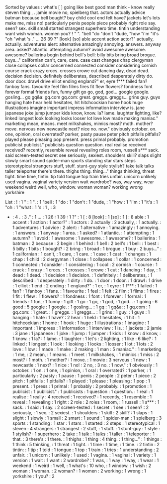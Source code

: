 Sorted by values :
what's [ ] going like best good man think - know really steven thing , . jamie movie no, spielberg that. actors actually advice batman because bell bought? buy child cool end felt have? jackets let's lots make me, miss no! particularly penis people piece probably right role say. seen? sex. skill small started strangest superhero time. tintin understanding want wish woman. women you? ! " ". "bell "do "don't "dude, "how "i'm "it's "oh "what 's ." ... 26 39 ?" [look] [so] able accent action actor?" actually, actually. adventures alert: alternative amazingly annoying. answers. anyway area. asked? atlantic. attempting autumn? avoid awesome awesome. awesome? ballerina begin behind bell's bell: billy bits bring broad brogue. buys..." californian can't, care, care. case cast changes chap clergyman close collapses collar concerned connected consider considering cornish course crack crazy crocs. crosses crowe cut dancing day, dead dead. decision decision. definitely deliberates, described desperately dirty do. door door. drawl drive elliot ending england?" er, eyre f*** failed fan? fanboy fans. favourite feel film films fires fit flew flowers? fondness font forever formal friends fun, funny gift go go, god, god... google google. gosling... gq gq&a: gq.com gq.com: great. greggs. greggs... grins guy. guys hanging hate hear held hesitates, hit hitchcockian home hook huge illustrations imagine important impress information interview is. jane japanese joke jump jumper kids know, know. la? lame. laughter lighting, like? linked longest look looking looks looser lot love low made making maniac." marketing mean, means. meet milkshakes, mimics most? moth. mother? move. nervous new newcastle next? nice no. now." obviously october. on. one, opinion, oral overrated? parker, pasty pause peter pitch pitfalls pitfalls? played please pleasing pop present. press primal probably. promotion publicist publicist." publicists question question. real realise received received? recently, resemble reveal revealing roles room, russell s*** sack. said screen-tested secret see seriously, sexiest. shoulders skill? slaps slight slowly smart sound spider-man sports standing star stars steps stereotypical strangers stuff, stuff. stunt-guy style stylish? take talk talks taller teleporter there's there. thighs thing. thing..." things thinking, threat tight. time time, tintin: tip told tongue top train tries unfair. unicorn unlikely used vagina. vaginal variety version wait wardrobe? was, way way, wear weekend weird well, who, window. woman woman? working wrong yorkshire 

List :
! : 1
" : 1
". : 1
"bell : 1
"do : 1
"don't : 1
"dude, : 1
"how : 1
"i'm : 1
"it's : 1
"oh : 1
"what : 1
's : 1
, : 3
- : 4
. : 3
." : 1
... : 1
26 : 1
39 : 1
?" : 1
[ : 8
[look] : 1
[so] : 1
] : 8
able : 1
accent : 1
action : 1
actor?" : 1
actors : 2
actually : 2
actually, : 1
actually. : 1
adventures : 1
advice : 2
alert: : 1
alternative : 1
amazingly : 1
annoying. : 1
answers. : 1
anyway : 1
area. : 1
asked? : 1
atlantic. : 1
attempting : 1
autumn? : 1
avoid : 1
awesome : 1
awesome. : 1
awesome? : 1
ballerina : 1
batman : 2
because : 2
begin : 1
behind : 1
bell : 2
bell's : 1
bell: : 1
best : 5
billy : 1
bits : 1
bought? : 2
bring : 1
broad : 1
brogue. : 1
buy : 2
buys..." : 1
californian : 1
can't, : 1
care, : 1
care. : 1
case : 1
cast : 1
changes : 1
chap : 1
child : 2
clergyman : 1
close : 1
collapses : 1
collar : 1
concerned : 1
connected : 1
consider : 1
considering : 1
cool : 2
cornish : 1
course : 1
crack : 1
crazy : 1
crocs. : 1
crosses : 1
crowe : 1
cut : 1
dancing : 1
day, : 1
dead : 1
dead. : 1
decision : 1
decision. : 1
definitely : 1
deliberates, : 1
described : 1
desperately : 1
dirty : 1
do. : 1
door : 1
door. : 1
drawl : 1
drive : 1
elliot : 1
end : 2
ending : 1
england?" : 1
er, : 1
eyre : 1
f*** : 1
failed : 1
fan? : 1
fanboy : 1
fans. : 1
favourite : 1
feel : 1
felt : 2
film : 1
films : 1
fires : 1
fit : 1
flew : 1
flowers? : 1
fondness : 1
font : 1
forever : 1
formal : 1
friends : 1
fun, : 1
funny : 1
gift : 1
go : 1
go, : 1
god, : 1
god... : 1
going : 6
good : 5
google : 1
google. : 1
gosling... : 1
gq : 1
gq&a: : 1
gq.com : 1
gq.com: : 1
great. : 1
greggs. : 1
greggs... : 1
grins : 1
guy. : 1
guys : 1
hanging : 1
hate : 1
have? : 2
hear : 1
held : 1
hesitates, : 1
hit : 1
hitchcockian : 1
home : 1
hook : 1
huge : 1
illustrations : 1
imagine : 1
important : 1
impress : 1
information : 1
interview : 1
is. : 1
jackets : 2
jamie : 3
jane : 1
japanese : 1
joke : 1
jump : 1
jumper : 1
kids : 1
know : 4
know, : 1
know. : 1
la? : 1
lame. : 1
laughter : 1
let's : 2
lighting, : 1
like : 6
like? : 1
linked : 1
longest : 1
look : 1
looking : 1
looks : 1
looser : 1
lot : 1
lots : 2
love : 1
low : 1
made : 1
make : 2
making : 1
man : 5
maniac." : 1
marketing : 1
me, : 2
mean, : 1
means. : 1
meet : 1
milkshakes, : 1
mimics : 1
miss : 2
most? : 1
moth. : 1
mother? : 1
move. : 1
movie : 3
nervous : 1
new : 1
newcastle : 1
next? : 1
nice : 1
no! : 2
no, : 3
no. : 1
now." : 1
obviously : 1
october. : 1
on. : 1
one, : 1
opinion, : 1
oral : 1
overrated? : 1
parker, : 1
particularly : 2
pasty : 1
pause : 1
penis : 2
people : 2
peter : 1
piece : 2
pitch : 1
pitfalls : 1
pitfalls? : 1
played : 1
please : 1
pleasing : 1
pop : 1
present. : 1
press : 1
primal : 1
probably : 2
probably. : 1
promotion : 1
publicist : 1
publicist." : 1
publicists : 1
question : 1
question. : 1
real : 1
realise : 1
really : 4
received : 1
received? : 1
recently, : 1
resemble : 1
reveal : 1
revealing : 1
right : 2
role : 2
roles : 1
room, : 1
russell : 1
s*** : 1
sack. : 1
said : 1
say. : 2
screen-tested : 1
secret : 1
see : 1
seen? : 2
seriously, : 1
sex. : 2
sexiest. : 1
shoulders : 1
skill : 2
skill? : 1
slaps : 1
slight : 1
slowly : 1
small : 2
smart : 1
sound : 1
spider-man : 1
spielberg : 3
sports : 1
standing : 1
star : 1
stars : 1
started : 2
steps : 1
stereotypical : 1
steven : 4
strangers : 1
strangest : 2
stuff, : 1
stuff. : 1
stunt-guy : 1
style : 1
stylish? : 1
superhero : 2
take : 1
talk : 1
talks : 1
taller : 1
teleporter : 1
that. : 3
there's : 1
there. : 1
thighs : 1
thing : 4
thing. : 1
thing..." : 1
things : 1
think : 5
thinking, : 1
threat : 1
tight. : 1
time : 1
time, : 1
time. : 2
tintin : 2
tintin: : 1
tip : 1
told : 1
tongue : 1
top : 1
train : 1
tries : 1
understanding : 2
unfair. : 1
unicorn : 1
unlikely : 1
used : 1
vagina. : 1
vaginal : 1
variety : 1
version : 1
wait : 1
want : 2
wardrobe? : 1
was, : 1
way : 1
way, : 1
wear : 1
weekend : 1
weird : 1
well, : 1
what's : 10
who, : 1
window. : 1
wish : 2
woman : 1
woman. : 2
woman? : 1
women : 2
working : 1
wrong : 1
yorkshire : 1
you? : 2
